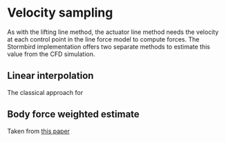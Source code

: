 # Velocity sampling

As with the lifting line method, the actuator line method needs the velocity at each control point in the line force model to compute forces. The Stormbird implementation offers two separate methods to estimate this value from the CFD simulation.

## Linear interpolation

The classical approach for 

## Body force weighted estimate 

Taken from [this paper](https://www.nrel.gov/docs/fy17osti/67611.pdf)

